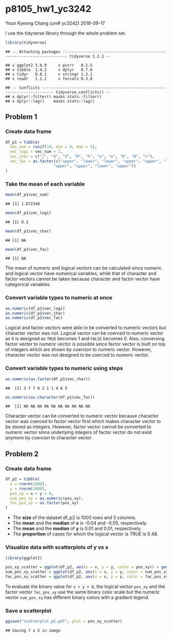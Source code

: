 p8105\_hw1\_yc3242
================
Youn Kyeong Chang (uni\# yc3242)
2018-09-17

I use the tidyverse library through the whole problem set.

``` r
library(tidyverse)
```

    ## -- Attaching packages ------------------------------------------------------------------------ tidyverse 1.2.1 --

    ## v ggplot2 3.0.0     v purrr   0.2.5
    ## v tibble  1.4.2     v dplyr   0.7.6
    ## v tidyr   0.8.1     v stringr 1.3.1
    ## v readr   1.1.1     v forcats 0.3.0

    ## -- Conflicts --------------------------------------------------------------------------- tidyverse_conflicts() --
    ## x dplyr::filter() masks stats::filter()
    ## x dplyr::lag()    masks stats::lag()

Problem 1
---------

### Create data frame

``` r
df_p1 = tibble(
  vec_num = runif(10, min = 0, max = 5),
  vec_logi = vec_num > 2,
  vec_char = c("j", "O", "O", "N", "h", "e", "e", "K", "W", "n"),
  vec_fac = as.factor(c("upper", "lower", "lower", "upper", "upper", "lower", 
                     "upper", "upper", "lower", "upper"))
)
```

### Take the mean of each variable

``` r
mean(df_p1$vec_num)
```

    ## [1] 1.672348

``` r
mean(df_p1$vec_logi)
```

    ## [1] 0.3

``` r
mean(df_p1$vec_char)
```

    ## [1] NA

``` r
mean(df_p1$vec_fac)
```

    ## [1] NA

The mean of numeric and logical vectors can be calculated since numeric and logical vector have numerical variables, while that of character and factor vectors cannot be taken because character and factor vector have categorical variables.

### Convert variable types to numeric at once

``` r
as.numeric(df_p1$vec_logi)
as.numeric(df_p1$vec_char)
as.numeric(df_p1$vec_fac)
```

Logical and factor vectors were able to be converted to numeric vectors but character vector was not. Logical vector can be coerced to numeric vector as it is designed as `TRUE` becomes 1 and `FALSE` becomes 0. Also, conversing factor vector to numeric vector is possible since factor vector is built on top of integers which are shown by coercion to numeric vector. However, character vector was not designed to be coerced to numeric vector.

### Convert variable types to numeric using steps

``` r
as.numeric(as.factor(df_p1$vec_char))
```

    ##  [1] 3 7 7 6 2 1 1 4 8 5

``` r
as.numeric(as.character(df_p1$vec_fac))
```

    ##  [1] NA NA NA NA NA NA NA NA NA NA

Character vector can be converted to numeric vector because character vector was coerced to factor vector first which makes character vector to be stored as integers. However, factor vector cannot be converted to numeric vector since underlying integers of factor vector do not exist anymore by coercion to character vector.

Problem 2
---------

### Create data frame

``` r
df_p2 = tibble(
  x = rnorm(1000),
  y = rnorm(1000),
  pos_xy = x + y > 0,
  num_pos_xy = as.numeric(pos_xy),
  fac_pos_xy = as.factor(pos_xy)
)
```

-   The **size** of the dataset df\_p2 is 1000 rows and 5 columns.
-   The **mean** and the **median** of **x** is -0.04 and -0.05, respectively.
-   The **mean** and the **median** of **y** is 0.01 and 0.01, respectively.
-   The **proportion** of cases for which the logical vector is *TRUE* is 0.48.

### Visualize data with scatterplots of y vs x

``` r
library(ggplot2)
```

``` r
pos_xy_scatter = ggplot(df_p2, aes(x = x, y = y, color = pos_xy)) + geom_point()
num_pos_xy_scatter = ggplot(df_p2, aes(x = x, y = y, color = num_pos_xy)) + geom_point()
fac_pos_xy_scatter = ggplot(df_p2, aes(x = x, y = y, color = fac_pos_xy)) + geom_point()
```

To evaluate the binary value for `x + y > 0`, the logical vector `pos_xy` and the factor vector `fac_pos_xy` use the same binary color scale but the numeric vector `num_pos_xy` has different binary colors with a gradient legend.

### Save a scatterplot

``` r
ggsave("scatterplot_p2.pdf", plot = pos_xy_scatter)
```

    ## Saving 7 x 5 in image
